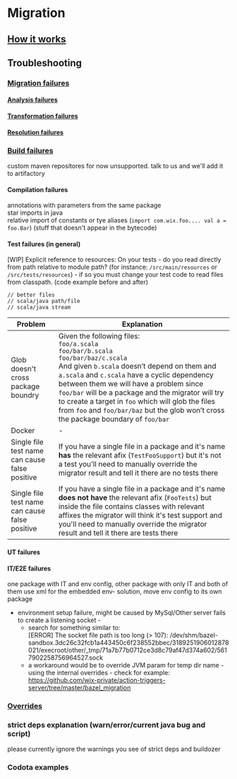 Migration
=========

[How it works](how-it-works.md)
-----------------------------------

Troubleshooting
---------------

### [Migration failures](troubleshooting-migration-failures.md)

#### [Analysis failures](troubleshooting-migration-failures.md#maven-analysis-failures)

#### [Transformation failures](troubleshooting-migration-failures.md#transformation-failures)

#### [Resolution failures](troubleshooting-migration-failures.md#resolution-failures)

### [Build failures](troubleshooting-build-failures.md)
custom maven repositores for now unsupported. talk to us and we'll add it to artifactory

#### Compilation failures

annotations with parameters from the same package     
star imports in java     
relative import of constants or tye aliases (`import com.wix.foo.... val a = foo.Bar`) (stuff that doesn't appear in the bytecode)

#### Test failures (in general)

[WIP] Explicit reference to resources: On your tests - do you read directly from path relative to module path? (for instance: `/src/main/resources` or `/src/tests/resources`) - if so you must change your test code to read files from classpath. (code example before and after)

```
// better files
// scala/java path/file
// scala/java stream
```

| Problem | Explanation |
|---------|-------------|
| Glob doesn't cross package boundry | Given the following files: <br> `foo/a.scala` <br>`foo/bar/b.scala`<br>`foo/bar/baz/c.scala`<br>And given `b.scala` doesn’t depend on them and `a.scala` and `c.scala` have a cyclic dependency between them we will have a problem since `foo/bar` will be a package and the migrator will try to create a target in `foo` which will glob the files from `foo` and `foo/bar/baz` but the glob won’t cross the package boundary of `foo/bar` |
| Docker | - |
| Single file test name can cause false positive | If you have a single file in a package and it's name **has** the relevant afix (`TestFooSupport`) but it's not a test you'll need to manually override the migrator result and tell it there are no tests there |
| Single file test name can cause false positive | If you have a single file in a package and it's name **does not have** the relevant afix (`FooTests`) but inside the file contains classes with relevant affixes the migrator will think it's test support and you'll need to manually override the migrator result and tell it there are tests there |

#### UT failures

#### IT/E2E failures

one package with IT and env config, other package with only IT and both of them use xml for the embedded env- solution, move env config to its own package

- environment setup failure, might be caused by MySql/Other server fails to create a listening socket - 
  - search for something similar to:  
  [ERROR] The socket file path is too long (> 107): /dev/shm/bazel-sandbox.3dc26c32fcb1a443450c6f238552bbec/3189251906012878021/execroot/other/_tmp/71a7b77b0712ce3d8c79af47d374a602/5617902258756964527.sock
  - a workaround would be to override JVM param for temp dir name - using the internal overrides - check for example: https://github.com/wix-private/action-triggers-server/tree/master/bazel_migration
  
  

### [Overrides](overrides.md)

### strict deps explanation (warn/error/current java bug and script)
please currently ignore the warnings you see of strict deps and buildozer

### Codota examples
